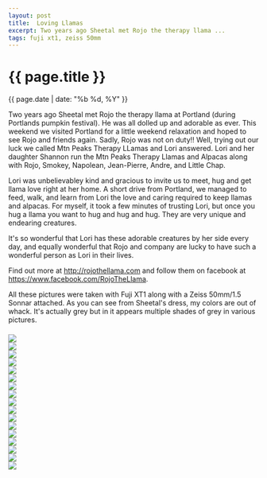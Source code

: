 ```yaml
---
layout: post
title:  Loving Llamas
excerpt: Two years ago Sheetal met Rojo the therapy llama ...
tags: fuji xt1, zeiss 50mm
---
```




{{ page.title }}
================
<div class="pdate"> {{ page.date | date: "%b %d, %Y" }} </div>


<div class="row">
<div class="col-xs-12">
<p>
Two years ago Sheetal met Rojo the therapy llama at Portland (during
Portlands pumpkin festival). He was all dolled up and adorable as
ever. This weekend we visited Portland  for a little weekend
relaxation and hoped to see Rojo and friends again. Sadly, Rojo was
not on duty!! Well, trying out our luck we called Mtn Peaks Therapy LLamas
and Lori answered. Lori and her daughter Shannon run the Mtn
Peaks Therapy Llamas and Alpacas along with Rojo, Smokey, Napolean,
Jean-Pierre,  Andre, and Little Chap. 
</p>
<p>
Lori was unbelievabley kind and gracious to invite us to meet, hug and
get llama love right at her home. A short drive from Portland, we
managed to feed, walk, and learn from Lori the love and caring
required to keep llamas and alpacas. For myself, it took a few minutes
of trusting Lori, but once you hug a llama you want to hug and hug and
hug. They are very unique and endearing creatures.
</p>
<p>
It's so wonderful that Lori has these adorable creatures by her side
every day, and equally wonderful that Rojo and company are lucky to have such a
wonderful person as Lori in their lives.
</p>
Find out more at <a href="http://rojothellama.com/">http://rojothellama.com</a>
and follow them on facebook at <a href="https://www.facebook.com/RojoTheLlama">https://www.facebook.com/RojoTheLlama</a>.
<p>
All these pictures were taken with  Fuji XT1 along with a Zeiss 50mm/1.5 Sonnar attached. As you can see from
Sheetal's dress, my colors are out of whack. It's actually grey but in it appears 
multiple shades of grey in various pictures. 
</p>
<div class="row row-centered">
<div class="col-xs-11 col-centered">
<div id="demo6" class="flex-images" style="padding-top:0.5em;">

<div class="item" data-w="600" data-h="900">
	<div class="img"><a href="{{ site.url }}/images/photos/llama/t-DSCF1386.jpg"><img src="{{ site.url }}/images/blank.gif" data-src="{{ site.url }}/images/photos/llama/st-bord-DSCF1386.jpg"></a></div>
</div>
<div class="item" data-w="900" data-h="600">
	<div class="img"><a href="{{ site.url }}/images/photos/llama/t-DSCF1396.jpg"><img src="{{ site.url }}/images/blank.gif" data-src="{{ site.url }}/images/photos/llama/st-bord-DSCF1396.jpg"></a></div>
</div>
<div class="item" data-w="900" data-h="600">
	<div class="img"><a href="{{ site.url }}/images/photos/llama/t-DSCF1398.jpg"><img src="{{ site.url }}/images/blank.gif" data-src="{{ site.url }}/images/photos/llama/st-bord-DSCF1398.jpg"></a></div>
</div>
<div class="item" data-w="600" data-h="900">
	<div class="img"><a href="{{ site.url }}/images/photos/llama/t-DSCF1406.jpg"><img src="{{ site.url }}/images/blank.gif" data-src="{{ site.url }}/images/photos/llama/st-bord-DSCF1406.jpg"></a></div>
</div>
<div class="item" data-w="900" data-h="600">
	<div class="img"><a href="{{ site.url }}/images/photos/llama/t-DSCF1411.jpg"><img src="{{ site.url }}/images/blank.gif" data-src="{{ site.url }}/images/photos/llama/st-bord-DSCF1411.jpg"></a></div>
</div>
<div class="item" data-w="900" data-h="600">
	<div class="img"><a href="{{ site.url }}/images/photos/llama/t-DSCF1414.jpg"><img src="{{ site.url }}/images/blank.gif" data-src="{{ site.url }}/images/photos/llama/st-bord-DSCF1414.jpg"></a></div>
</div>
<div class="item" data-w="900" data-h="900" data-solo="y">
	<div class="img"><a href="{{ site.url }}/images/photos/llama/t-DSCF1416.jpg"><img src="{{ site.url }}/images/blank.gif" data-src="{{ site.url }}/images/photos/llama/t-DSCF1416.jpg"></a></div>
</div>
<div class="item" data-w="600" data-h="900">
	<div class="img"><a href="{{ site.url }}/images/photos/llama/t-DSCF1417.jpg"><img src="{{ site.url }}/images/blank.gif" data-src="{{ site.url }}/images/photos/llama/st-bord-DSCF1417.jpg"></a></div>
</div>
<div class="item" data-w="600" data-h="900">
	<div class="img"><a href="{{ site.url }}/images/photos/llama/t-DSCF1419.jpg"><img src="{{ site.url }}/images/blank.gif" data-src="{{ site.url }}/images/photos/llama/st-bord-DSCF1419.jpg"></a></div>
</div>
<div class="item" data-w="900" data-h="601">
	<div class="img"><a href="{{ site.url }}/images/photos/llama/t-DSCF1422.jpg"><img src="{{ site.url }}/images/blank.gif" data-src="{{ site.url }}/images/photos/llama/st-bord-DSCF1422.jpg"></a></div>
</div>
<div class="item" data-w="900" data-h="600">
	<div class="img"><a href="{{ site.url }}/images/photos/llama/t-DSCF1423.jpg"><img src="{{ site.url }}/images/blank.gif" data-src="{{ site.url }}/images/photos/llama/st-bord-DSCF1423.jpg"></a></div>
</div>
<div class="item" data-w="601" data-h="900">
	<div class="img"><a href="{{ site.url }}/images/photos/llama/t-DSCF1425.jpg"><img src="{{ site.url }}/images/blank.gif" data-src="{{ site.url }}/images/photos/llama/st-bord-DSCF1425.jpg"></a></div>
</div>
<div class="item" data-w="600" data-h="900">
	<div class="img"><a href="{{ site.url }}/images/photos/llama/t-DSCF1426.jpg"><img src="{{ site.url }}/images/blank.gif" data-src="{{ site.url }}/images/photos/llama/st-bord-DSCF1426.jpg"></a></div>
</div>
<div class="item" data-w="900" data-h="900">
	<div class="img"><a href="{{ site.url }}/images/photos/llama/t-DSCF1430.jpg"><img src="{{ site.url }}/images/blank.gif" data-src="{{ site.url }}/images/photos/llama/st-bord-DSCF1430.jpg"></a></div>
</div>
<div class="item" data-w="900" data-h="900">
	<div class="img"><a href="{{ site.url }}/images/photos/llama/t-DSCF1431.jpg"><img src="{{ site.url }}/images/blank.gif" data-src="{{ site.url }}/images/photos/llama/st-bord-DSCF1431.jpg"></a></div>
</div>
<div class="item" data-w="600" data-h="900">
	<div class="img"><a href="{{ site.url }}/images/photos/llama/t-DSCF1434.jpg"><img src="{{ site.url }}/images/blank.gif" data-src="{{ site.url }}/images/photos/llama/st-bord-DSCF1434.jpg"></a></div>
</div>
<!-- <div class="item" data-w="601" data-h="900"> -->
<!-- 	<div class="img"><a href="{{ site.url }}/images/photos/llama/t-DSCF1436.jpg"><img src="{{ site.url }}/images/blank.gif" data-src="{{ site.url }}/images/photos/llama/st-bord-DSCF1436.jpg"></a></div> -->
<!-- </div> -->
<div class="item" data-w="900" data-h="600" data-solo="y">
	<div class="img"><a href="{{ site.url }}/images/photos/llama/t-DSCF1440.jpg"><img src="{{ site.url }}/images/blank.gif" data-src="{{ site.url }}/images/photos/llama/st-bord-DSCF1440.jpg"></a></div>
</div>

</div></div></div>


</div>
</div>

<script>
$('#demo6').flexImages({ rowHeight:600 , truncate: 0});
</script>








<!-- Ends op most -->
